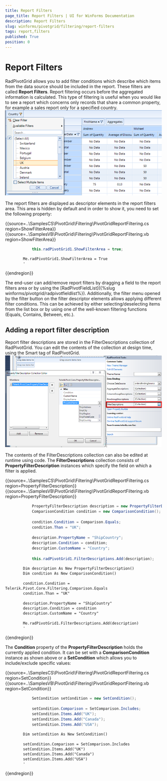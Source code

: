 ```yaml
---
title: Report Filters
page_title: Report Filters | UI for WinForms Documentation
description: Report Filters
slug: winforms/pivotgrid/filtering/report-filters
tags: report,filters
published: True
position: 0
---
```


# Report Filters

RadPivotGrid allows you to add filter conditions which describe which items from the data source should be included in the report. These filters are called __Report Filters__. Report filtering occurs before the aggregated information is calculated. This type of filtering is useful when you would like to see a report which concerns only records that share a common property, for example a sales report only for a specified country. <br>![pivotgrid-filtering-report-filters 001](images/pivotgrid-filtering-report-filters001.png)

The report filters are displayed as descriptor elements in the report filters area. This area is hidden by default and in order to show it, you need to set the following property:

{{source=..\SamplesCS\PivotGrid\Filtering\PivotGridReportFiltering.cs region=ShowFilterArea}} 
{{source=..\SamplesVB\PivotGrid\Filtering\PivotGridReportFiltering.vb region=ShowFilterArea}} 

````C#
            this.radPivotGrid1.ShowFilterArea = true;
````
````VB.NET
        Me.radPivotGrid1.ShowFilterArea = True
        '
````

{{endregion}}

The end-user can add/remove report filters by dragging a field to the report filters area or by using the [RadPivotFieldList]({%slug winforms/pivotgrid/radpivotfieldlist%}).  Additionally, the filter menu opened by the filter button on the filter descriptor elements allows applying different filter conditions. This can be achieved by either selecting/deselecting items from the list box or by using one of the well-known filtering functions (Equals, Contains, Between, etc.).

## Adding a report filter description

Report filter descriptions are stored in the FilterDescriptions collection of RadPivotGrid. You can edit the contents of the collection at design time, using the Smart tag of RadPivotGrid.<br>![pivotgrid-filtering-report-filters 002](images/pivotgrid-filtering-report-filters002.png)

The contents of the FilterDescriptions collection can also be edited at runtime using code. The __FilterDescriptions__ collection consists of __PropertyFilterDescription__ instances which specify the field on which a filter is applied.

{{source=..\SamplesCS\PivotGrid\Filtering\PivotGridReportFiltering.cs region=PropertyFilterDescription}} 
{{source=..\SamplesVB\PivotGrid\Filtering\PivotGridReportFiltering.vb region=PropertyFilterDescription}} 

````C#
            PropertyFilterDescription description = new PropertyFilterDescription(); 
            ComparisonCondition condition = new ComparisonCondition();

            condition.Condition = Comparison.Equals;
            condition.Than = "UK";

            description.PropertyName = "ShipCountry";
            description.Condition = condition;
            description.CustomName = "Country";

            this.radPivotGrid1.FilterDescriptions.Add(description);
````
````VB.NET
        Dim description As New PropertyFilterDescription()
        Dim condition As New ComparisonCondition()

        condition.Condition = Telerik.Pivot.Core.Filtering.Comparison.Equals
        condition.Than = "UK"

        description.PropertyName = "ShipCountry"
        description.Condition = condition
        description.CustomName = "Country"

        Me.radPivotGrid1.FilterDescriptions.Add(description)
        '
````

{{endregion}}

The __Condition__ property of the __PropertyFilterDescription__ holds the currently applied condition. It can be set with a __ComparisonCondition__ instance as shown above or a __SetCondition__ which allows you to include/exclude specific values:

{{source=..\SamplesCS\PivotGrid\Filtering\PivotGridReportFiltering.cs region=SetCondition}} 
{{source=..\SamplesVB\PivotGrid\Filtering\PivotGridReportFiltering.vb region=SetCondition}} 

````C#
            SetCondition setCondition = new SetCondition();

            setCondition.Comparison = SetComparison.Includes;
            setCondition.Items.Add("UK");
            setCondition.Items.Add("Canada");
            setCondition.Items.Add("USA");
````
````VB.NET
        Dim setCondition As New SetCondition()

        setCondition.Comparison = SetComparison.Includes
        setCondition.Items.Add("UK")
        setCondition.Items.Add("Canada")
        setCondition.Items.Add("USA")
        '
````

{{endregion}}
